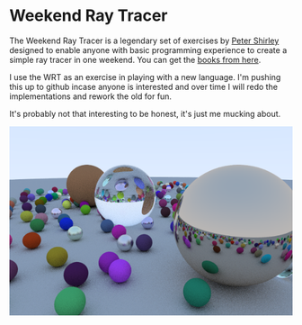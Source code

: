 # Weekend Ray Tracer

The Weekend Ray Tracer is a legendary set of exercises by [Peter Shirley](https://twitter.com/Peter_shirley) designed to enable anyone with basic programming experience to create a simple ray tracer in one weekend. You can get the [books from here](https://raytracing.github.io/).

I use the WRT as an exercise in playing with a new language. I'm pushing
this up to github incase anyone is interested and over time I will redo the
implementations and rework the old for fun.

It's probably not that interesting to be honest, it's just me mucking about.

![raytraced](images/out.png)

